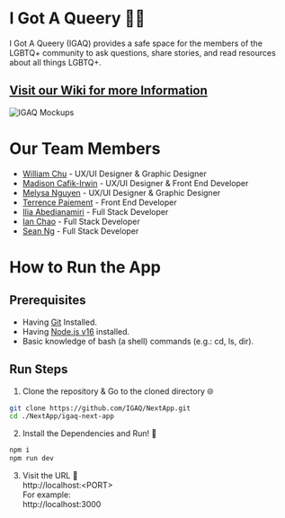 # I Got A Queery 🏳️‍🌈

I Got A Queery (IGAQ) provides a safe space for the members of the LGBTQ+ community to ask questions, share stories, and read resources about all things LGBTQ+.

## [Visit our Wiki for more Information](https://github.com/IGAQ/NextApp/wiki)

![IGAQ Mockups](https://user-images.githubusercontent.com/91351147/202382084-1be51ba4-3478-443e-922a-2099512b8fd3.png)

# Our Team Members
- [William Chu](https://github.com/williamchuu) - UX/UI Designer & Graphic Designer 
- [Madison Cafik-Irwin](https://github.com/MadiMagpie) - UX/UI Designer & Front End Developer 
- [Melysa Nguyen](https://github.com/melysan) - UX/UI Designer & Graphic Designer 
- [Terrence Paiement](https://github.com/Roncyboy) - Front End Developer 
- [Ilia Abedianamiri](https://github.com/iliaamiri) - Full Stack Developer
- [Ian Chao](https://github.com/iantelli) - Full Stack Developer
- [Sean Ng](https://github.com/23o4i7) - Full Stack Developer



# How to Run the App

## Prerequisites

-   Having [Git](https://git-scm.com/downloads) Installed.
-   Having [Node.js v16](https://nodejs.org/en/) installed.
-   Basic knowledge of bash (a shell) commands (e.g.: cd, ls, dir).

## Run Steps

1. Clone the repository & Go to the cloned directory 🌐

```bash
git clone https://github.com/IGAQ/NextApp.git
cd ./NextApp/igaq-next-app
```

2. Install the Dependencies and Run! 🚀

```bash
npm i
npm run dev
```

3. Visit the URL 👀  
   http://localhost:<PORT\>  
   For example:  
   http://localhost:3000
